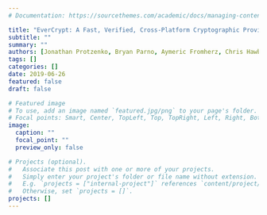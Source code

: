 ```yaml
---
# Documentation: https://sourcethemes.com/academic/docs/managing-content/

title: "EverCrypt: A Fast, Verified, Cross-Platform Cryptographic Provider"
subtitle: ""
summary: ""
authors: [Jonathan Protzenko, Bryan Parno, Aymeric Fromherz, Chris Hawblitzel, Marina Polubelova, Karthikeyan Bhargavan, Benjamin Beurdouche, Joonwon Choi, Antoine Delignat-Lavaud, Cedric Fournet, Natalia Kulatova, Tahina Ramananandro, Aseem Rastogi, Nikhil Swamy, Christoph Wintersteiger, Santiago Zanella-Beguelin]
tags: []
categories: []
date: 2019-06-26
featured: false
draft: false

# Featured image
# To use, add an image named `featured.jpg/png` to your page's folder.
# Focal points: Smart, Center, TopLeft, Top, TopRight, Left, Right, BottomLeft, Bottom, BottomRight.
image:
  caption: ""
  focal_point: ""
  preview_only: false

# Projects (optional).
#   Associate this post with one or more of your projects.
#   Simply enter your project's folder or file name without extension.
#   E.g. `projects = ["internal-project"]` references `content/project/deep-learning/index.md`.
#   Otherwise, set `projects = []`.
projects: []
---
```

